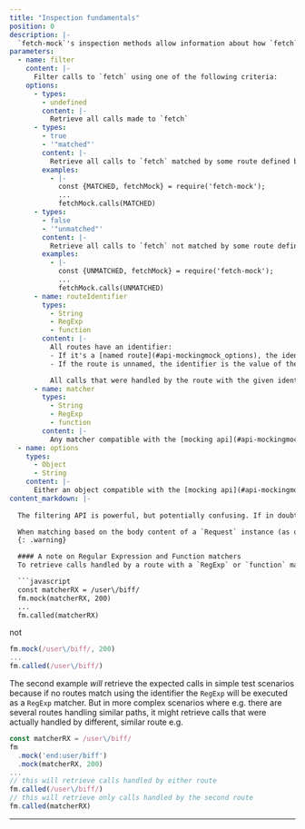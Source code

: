 ```yaml
---
title: "Inspection fundamentals"
position: 0
description: |-
  `fetch-mock`'s inspection methods allow information about how `fetch` was called to be retrieved after your application code has run. Most inspection methods take two arguments — `filter` and `options` — which allow individual, or groups of, `fetch` calls to be extracted and examined.
parameters:
  - name: filter
    content: |-
      Filter calls to `fetch` using one of the following criteria:
    options:
      - types:
        - undefined
        content: |-
          Retrieve all calls made to `fetch`
      - types:
        - true
        - '"matched"'
        content: |-
          Retrieve all calls to `fetch` matched by some route defined by `fetch-mock`. The string `'matched'` can be used instead of `true` to make tests more readable
        examples:
          - |-
            const {MATCHED, fetchMock} = require('fetch-mock');
            ...
            fetchMock.calls(MATCHED)
      - types:
        - false
        - '"unmatched"'
        content: |-
          Retrieve all calls to `fetch` not matched by some route defined by `fetch-mock`. The string `'unmatched'` can be used instead of `false` to make tests more readable
        examples:
          - |-
            const {UNMATCHED, fetchMock} = require('fetch-mock');
            ...
            fetchMock.calls(UNMATCHED)
      - name: routeIdentifier
        types:
          - String
          - RegExp
          - function
        content: |-
          All routes have an identifier:
          - If it's a [named route](#api-mockingmock_options), the identifier is the route's `name`
          - If the route is unnamed, the identifier is the value of the `matcher` argument that was passed in to `.mock()`

          All calls that were handled by the route with the given identifier will be retrieved
      - name: matcher
        types:
          - String
          - RegExp
          - function
        content: |-
          Any matcher compatible with the [mocking api](#api-mockingmock_matcher) can be passed in to filter the calls arbitrarily. The matcher will be executed using exactly the same rules as the mocking api
  - name: options
    types:
      - Object
      - String
    content: |-
      Either an object compatible with the [mocking api](#api-mockingmock_options) or a string specifying a http method to filter by. This will be used to filter the list of calls further
content_markdown: |-
  
  The filtering API is powerful, but potentially confusing. If in doubt, [add a `name` to your route](#api-mockingmock_options), and pass that name in to retrieve exactly the calls you want.

  When matching based on the body content of a `Request` instance (as opposed to a body passed in as an option to fetch), fetch-mock must stream the body before matching any routes, and therefore switches into asynchronous mode sooner in its lifecycle. This means that, unlike all other scenarios, no calls can be inspected synchronously. Either await the fetches to resolve, or `await fetchMock.flush()` before trying to use any of fetch-mock's inspection methods.
  {: .warning}

  #### A note on Regular Expression and Function matchers
  To retrieve calls handled by a route with a `RegExp` or `function` matcher, use a reference to the exact `RegExp`|`function` you used in your mock, e.g.

  ```javascript
  const matcherRX = /user\/biff/
  fm.mock(matcherRX, 200)
  ...
  fm.called(matcherRX)
  ```

  not

  ```javascript
  fm.mock(/user\/biff/, 200)
  ...
  fm.called(/user\/biff/)
  ```

  The second example _will_ retrieve the expected calls in simple test scenarios because if no routes match using the identifier the `RegExp` will be executed as a `RegExp` matcher. But in more complex scenarios where e.g. there are several routes handling similar paths, it might retrieve calls that were actually handled by different, similar route e.g.

  ```javascript
  const matcherRX = /user\/biff/
  fm
    .mock('end:user/biff')
    .mock(matcherRX, 200)
  ...
  // this will retrieve calls handled by either route
  fm.called(/user\/biff/)
  // this will retrieve only calls handled by the second route
  fm.called(matcherRX)
  ```
---
```

